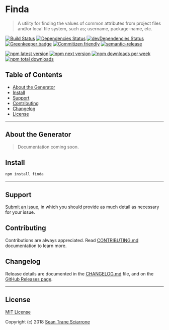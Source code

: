# Finda

> A utility for finding the values of common attributes from project files and/or local file system, such as; username, package-name, etc.

[![Build Status](https://travis-ci.com/seantrane/finda.svg?branch=master)](https://travis-ci.com/seantrane/finda) [![Dependencies Status](https://david-dm.org/seantrane/finda/status.svg)](https://david-dm.org/seantrane/finda) [![devDependencies Status](https://david-dm.org/seantrane/finda/dev-status.svg)](https://david-dm.org/seantrane/finda?type=dev) [![Greenkeeper badge](https://badges.greenkeeper.io/seantrane/finda.svg)](https://greenkeeper.io/) [![Commitizen friendly](https://img.shields.io/badge/commitizen-friendly-brightgreen.svg)](http://commitizen.github.io/cz-cli/) [![semantic-release](https://img.shields.io/badge/%20%20%F0%9F%93%A6%F0%9F%9A%80-semantic--release-e10079.svg)](https://github.com/semantic-release/semantic-release)

[![npm latest version](https://img.shields.io/npm/v/generator-repo/latest.svg)](https://www.npmjs.com/package/generator-repo) [![npm next version](https://img.shields.io/npm/v/generator-repo/next.svg)](https://www.npmjs.com/package/generator-repo) [![npm downloads per week](https://img.shields.io/npm/dw/generator-repo.svg)](https://www.npmjs.com/package/generator-repo) [![npm total downloads](https://img.shields.io/npm/dt/generator-repo.svg)](https://www.npmjs.com/package/generator-repo)

## Table of Contents

- [About the Generator](#about)
- [Install](#install)
- [Support](#support)
- [Contributing](#contributing)
- [Changelog](#changelog)
- [License](#license)

---

## About the Generator <a id="about"></a>

> Documentation coming soon.

## Install <a id="install"></a>

```sh
npm install finda
```

---

## Support <a id="support"></a>

[Submit an issue](https://github.com/seantrane/finda/issues/new), in which you should provide as much detail as necessary for your issue.

## Contributing <a id="contributing"></a>

Contributions are always appreciated. Read [CONTRIBUTING.md](https://github.com/seantrane/finda/blob/master/CONTRIBUTING.md) documentation to learn more.

## Changelog <a id="changelog"></a>

Release details are documented in the [CHANGELOG.md](https://github.com/seantrane/finda/blob/master/CHANGELOG.md) file, and on the [GitHub Releases page](https://github.com/seantrane/finda/releases).

---

## License <a id="license"></a>

[MIT License](https://github.com/seantrane/finda/blob/master/LICENSE)

Copyright (c) 2018 [Sean Trane Sciarrone](https://github.com/seantrane)
